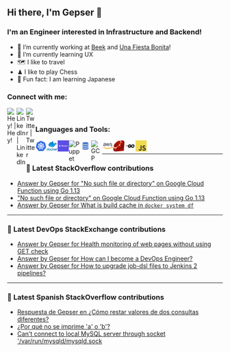 ## Hi there, I'm Gepser 👋

### I'm an Engineer interested in Infrastructure and Backend!
- 🦾 I’m currently working at [Beek][beek] and [Una Fiesta Bonita][unafiestabonita]!
- 🌱 I’m currently learning UX
- 🗺 I like to travel
- ♟ I like to play Chess
- 🏯 Fun fact: I am learning Japanese

### Connect with me:

[<img align="left" alt="Hey! | Hey!" width="22px" src="https://cdn.jsdelivr.net/npm/simple-icons@v3/icons/hey.svg" />][hey]
[<img align="left" alt="LinkedIn | LinkedIn" width="22px" src="https://cdn.jsdelivr.net/npm/simple-icons@v3/icons/linkedin.svg" />][linkedin]
[<img align="left" alt="Twitter | Twitter" width="22px" src="https://cdn.jsdelivr.net/npm/simple-icons@v3/icons/twitter.svg" />][twitter]

[hey]: mailto:gepser@hey.com
[linkedin]: https://linkedin.com/in/gepser
[twitter]: https://twitter.com/gepser
[beek]: https://www.beek.io
[unafiestabonita]: https://www.unafiestabonita.com

<br />

### Languages and Tools:

[<img align="left" alt="Kubernetes" width="26px" src="https://raw.githubusercontent.com/github/explore/80688e429a7d4ef2fca1e82350fe8e3517d3494d/topics/kubernetes/kubernetes.png" />][twitter]
[<img align="left" alt="Docker" width="26px" src="https://raw.githubusercontent.com/github/explore/80688e429a7d4ef2fca1e82350fe8e3517d3494d/topics/docker/docker.png" />][twitter]
[<img align="left" alt="Terraform" width="26px" src="https://raw.githubusercontent.com/github/explore/80688e429a7d4ef2fca1e82350fe8e3517d3494d/topics/terraform/terraform.png" />][twitter]
[<img align="left" alt="Puppet" width="26px" src="https://d33wubrfki0l68.cloudfront.net/879b618f43e80e82627164cb764f0b095b5b266c/d2c97/images/logos/puppet-logo-black.svg" />][twitter]
[<img align="left" alt="SQL" width="26px" src="https://raw.githubusercontent.com/github/explore/80688e429a7d4ef2fca1e82350fe8e3517d3494d/topics/sql/sql.png" />][twitter]
[<img align="left" alt="GCP" width="26px" src="https://res.cloudinary.com/practicaldev/image/fetch/s--I1em0fO7--/c_fill,f_auto,fl_progressive,h_320,q_auto,w_320/https://dev-to-uploads.s3.amazonaws.com/uploads/user/profile_image/190129/feb4acd3-06b1-42c5-93f5-02004e4a28a1.png" />][twitter]
[<img align="left" alt="AWS" width="26px" src="https://raw.githubusercontent.com/github/explore/fbceb94436312b6dacde68d122a5b9c7d11f9524/topics/aws/aws.png" />][twitter]
[<img align="left" alt="Ruby" width="26px" src="https://raw.githubusercontent.com/github/explore/80688e429a7d4ef2fca1e82350fe8e3517d3494d/topics/ruby/ruby.png" />][twitter]
[<img align="left" alt="Go" width="26px" src="https://raw.githubusercontent.com/github/explore/80688e429a7d4ef2fca1e82350fe8e3517d3494d/topics/go/go.png" />][twitter]
[<img align="left" alt="JavaScript" width="26px" src="https://raw.githubusercontent.com/github/explore/80688e429a7d4ef2fca1e82350fe8e3517d3494d/topics/javascript/javascript.png" />][twitter]


<br />

---

### 🥞 Latest StackOverflow contributions

<!-- STACKOVERFLOW:START -->
- [Answer by Gepser for "No such file or directory" on Google Cloud Function using Go 1.13](https://stackoverflow.com/questions/63385920/no-such-file-or-directory-on-google-cloud-function-using-go-1-13/63388292#63388292)
- ["No such file or directory" on Google Cloud Function using Go 1.13](https://stackoverflow.com/questions/63385920/no-such-file-or-directory-on-google-cloud-function-using-go-1-13)
- [Answer by Gepser for What is build cache in `docker system df`](https://stackoverflow.com/questions/55030095/what-is-build-cache-in-docker-system-df/55033482#55033482)
<!-- STACKOVERFLOW:END -->

---

### 🥞 Latest DevOps StackExchange contributions

<!-- DEVOPS:START -->
- [Answer by Gepser for Health monitoring of web pages without using GET check](https://devops.stackexchange.com/questions/4263/health-monitoring-of-web-pages-without-using-get-check/4266#4266)
- [Answer by Gepser for How can I become a DevOps Engineer?](https://devops.stackexchange.com/questions/3884/how-can-i-become-a-devops-engineer/3885#3885)
- [Answer by Gepser for How to upgrade job-dsl files to Jenkins 2 pipelines?](https://devops.stackexchange.com/questions/104/how-to-upgrade-job-dsl-files-to-jenkins-2-pipelines/107#107)
<!-- DEVOPS:END -->

---

### 🥞 Latest Spanish StackOverflow contributions
<!-- SPANISH-STACKOVERFLOW:START -->
- [Respuesta de Gepser en ¿Cómo restar valores de dos consultas diferentes?](https://es.stackoverflow.com/questions/258763/c%c3%b3mo-restar-valores-de-dos-consultas-diferentes/258768#258768)
- [¿Por qué no se imprime 'a' o 'b'?](https://es.stackoverflow.com/questions/68805/por-qu%c3%a9-no-se-imprime-a-o-b)
- [Can't connect to local MySQL server through socket '/var/run/mysqld/mysqld.sock](https://es.stackoverflow.com/questions/53554/cant-connect-to-local-mysql-server-through-socket-var-run-mysqld-mysqld-sock)
<!-- SPANISH-STACKOVERFLOW:END -->
